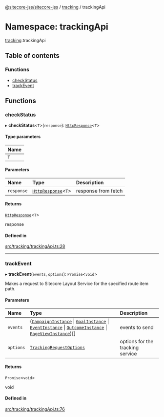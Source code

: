 [@sitecore-jss/sitecore-jss](../README.md) / [tracking](tracking.md) / trackingApi

# Namespace: trackingApi

[tracking](tracking.md).trackingApi

## Table of contents

### Functions

- [checkStatus](tracking.trackingApi.md#checkstatus)
- [trackEvent](tracking.trackingApi.md#trackevent)

## Functions

### checkStatus

▸ **checkStatus**<`T`\>(`response`): [`HttpResponse`](../interfaces/index.HttpResponse.md)<`T`\>

#### Type parameters

| Name |
| :------ |
| `T` |

#### Parameters

| Name | Type | Description |
| :------ | :------ | :------ |
| `response` | [`HttpResponse`](../interfaces/index.HttpResponse.md)<`T`\> | response from fetch |

#### Returns

[`HttpResponse`](../interfaces/index.HttpResponse.md)<`T`\>

response

#### Defined in

[src/tracking/trackingApi.ts:28](https://github.com/Sitecore/jss/blob/4b157b27f/packages/sitecore-jss/src/tracking/trackingApi.ts#L28)

___

### trackEvent

▸ **trackEvent**(`events`, `options`): `Promise`<`void`\>

Makes a request to Sitecore Layout Service for the specified route item path.

#### Parameters

| Name | Type | Description |
| :------ | :------ | :------ |
| `events` | ([`CampaignInstance`](../interfaces/tracking.CampaignInstance.md) \| [`GoalInstance`](../interfaces/tracking.GoalInstance.md) \| [`EventInstance`](../interfaces/tracking.EventInstance.md) \| [`OutcomeInstance`](../interfaces/tracking.OutcomeInstance.md) \| [`PageViewInstance`](../interfaces/tracking.PageViewInstance.md))[] | events to send |
| `options` | [`TrackingRequestOptions`](../interfaces/tracking.TrackingRequestOptions.md) | options for the tracking service |

#### Returns

`Promise`<`void`\>

void

#### Defined in

[src/tracking/trackingApi.ts:76](https://github.com/Sitecore/jss/blob/4b157b27f/packages/sitecore-jss/src/tracking/trackingApi.ts#L76)
